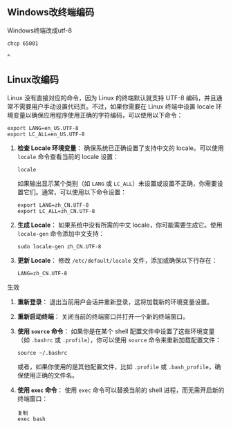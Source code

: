 ## **Windows改终端编码**
Windows终端改成utf-8
```
chcp 65001
```

^
## **Linux改编码**
Linux 没有直接对应的命令，因为 Linux 的终端默认就支持 UTF-8 编码，并且通常不需要用户手动设置代码页。不过，如果你需要在 Linux 终端中设置 locale 环境变量以确保应用程序使用正确的字符编码，可以使用以下命令：
```
export LANG=en_US.UTF-8
export LC_ALL=en_US.UTF-8
```


1. **检查 Locale 环境变量**： 确保系统已正确设置了支持中文的 locale。可以使用 `locale` 命令查看当前的 locale 设置：

   ```
   locale
   ```

   如果输出显示某个类别（如 `LANG` 或 `LC_ALL`）未设置或设置不正确，你需要设置它们。通常，可以使用以下命令设置：

   ```
   export LANG=zh_CN.UTF-8
   export LC_ALL=zh_CN.UTF-8
   ```

2. **生成 Locale**： 如果系统中没有所需的中文 locale，你可能需要生成它。使用 `locale-gen` 命令添加中文支持：

   ```
   sudo locale-gen zh_CN.UTF-8
   ```

3. **更新 Locale**： 修改 `/etc/default/locale` 文件，添加或确保以下行存在：

   ```
   LANG=zh_CN.UTF-8
   ```

生效


1. **重新登录**： 退出当前用户会话并重新登录，这将加载新的环境变量设置。

2. **重新启动终端**： 关闭当前的终端窗口并打开一个新的终端窗口。

3. **使用 `source` 命令**： 如果你是在某个 shell 配置文件中设置了这些环境变量（如 `.bashrc` 或 `.profile`），你可以使用 `source` 命令来重新加载配置文件：

   ```
   source ~/.bashrc
   ```

   或者，如果你使用的是其他配置文件，比如 `.profile` 或 `.bash_profile`，确保使用正确的文件名。

4. **使用 `exec` 命令**： 使用 `exec` 命令可以替换当前的 shell 进程，而无需开启新的终端窗口：

   ```
   复制
   exec bash
   ```


